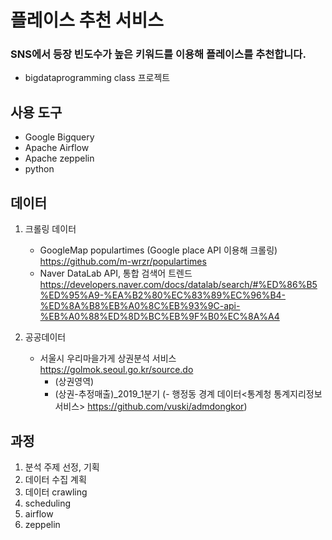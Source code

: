 # 플레이스 추천 서비스 
### SNS에서 등장 빈도수가 높은 키워드를 이용해 플레이스를 추천합니다. 
- bigdataprogramming class 프로젝트

## 사용 도구
- Google Bigquery
- Apache Airflow
- Apache zeppelin
- python

## 데이터
1. 크롤링 데이터
    - GoogleMap populartimes (Google place API 이용해 크롤링) 
    https://github.com/m-wrzr/populartimes
    - Naver DataLab API, 통합 검색어 트렌드
    https://developers.naver.com/docs/datalab/search/#%ED%86%B5%ED%95%A9-%EA%B2%80%EC%83%89%EC%96%B4-%ED%8A%B8%EB%A0%8C%EB%93%9C-api-%EB%A0%88%ED%8D%BC%EB%9F%B0%EC%8A%A4


2. 공공데이터
    - 서울시 우리마을가게 상권분석 서비스
    https://golmok.seoul.go.kr/source.do
        - (상권영역)
        - (상권-추정매출)_2019_1분기
    (- 행정동 경계 데이터<통계청 통계지리정보서비스>
    https://github.com/vuski/admdongkor) 

## 과정
1. 분석 주제 선정, 기획
2. 데이터 수집 계획
3. 데이터 crawling
4. scheduling
5. airflow
6. zeppelin